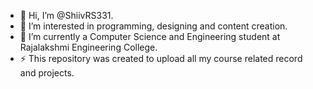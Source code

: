 - 👋 Hi, I’m @ShiivRS331.
- 👀 I’m interested in programming, designing and content creation.
- 🌱 I’m currently a Computer Science and Engineering student at Rajalakshmi Engineering College.
- ⚡ This repository was created to upload all my course related record and projects.

<!---
ShiivRS331/ShiivRS331 is a ✨ special ✨ repository because its `README.md` (this file) appears on your GitHub profile.
You can click the Preview link to take a look at your changes.
--->
